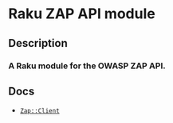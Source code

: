 # Raku ZAP API module


## Description 
### A Raku module for the OWASP ZAP API.

## Docs

* [`Zap::Client`](Client/)